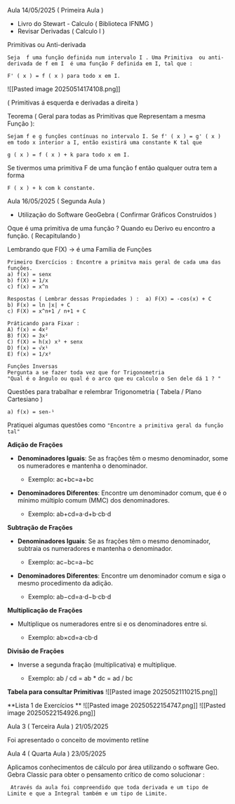 Aula 14/05/2025 ( Primeira Aula ) 

*  Livro do Stewart - Calculo ( Biblioteca IFNMG )
* Revisar Derivadas ( Calculo I )

Primitivas ou Anti-derivada

	Seja  f uma função definida num intervalo I . Uma Primitiva  ou anti-derivada de f em I  é uma função F definida em I, tal que : 

	F' ( x ) = f ( x ) para todo x em I.  


![[Pasted image 20250514174108.png]]

( Primitivas á esquerda e derivadas a direita )

Teorema ( Geral para todas as Primitivas que Representam a mesma Função  ): 

	Sejam f e g funções contínuas no intervalo I. Se f' ( x ) = g' ( x ) em todo x interior a I, então existirá uma constante K tal que 

	g ( x ) = f ( x ) + k para todo x em I. 

Se tivermos uma primitiva F de uma função f então qualquer outra tem a forma 

	F ( x ) + k com k constante.


Aula 16/05/2025 ( Segunda Aula )


* Utilização do Software GeoGebra ( Confirmar Gráficos Construídos )

Oque é uma primitiva de uma função ? Quando eu Derivo eu encontro a função. ( Recapitulando )

Lembrando que F(X) -> é uma Família de Funções

	Primeiro Exercícios : Encontre a primitva mais geral de cada uma das funções.
	a) f(x) = senx
	b) f(X) = 1/x
	c) f(x) = x^n

	Respostas ( Lembrar dessas Propiedades ) :  a) F(X) = -cos(x) + C
	b) F(x) = ln |x| + C
	c) F(X) = x^n+1 / n+1 + C

	Práticando para Fixar : 
	A) f(x) = 4x²
	B) f(X) = 3x²
	C) f(X) = h(x) x³ + senx
	D) f(x) = √x¹
	E) f(x) = 1/x²

	Funções Inversas 
	Pergunta a se fazer toda vez que for Trigonometria 
	"Qual é o ângulo ou qual é o arco que eu calculo o Sen dele dá 1 ? "

Questões para trabalhar e relembrar Trigonometria ( Tabela / Plano Cartesiano )

	a) f(x) = sen-¹

Pratiquei algumas questões como
	`"Encontre a primitiva geral da função tal"` 

**Adição de Frações**

- **Denominadores Iguais**: Se as frações têm o mesmo denominador, some os numeradores e mantenha o denominador.
    
    - Exemplo: ac+bc=a+bc
    
- **Denominadores Diferentes**: Encontre um denominador comum, que é o mínimo múltiplo comum (MMC) dos denominadores.
    
    - Exemplo: ab+cd=a⋅d+b⋅cb⋅d
    

**Subtração de Frações**

- **Denominadores Iguais**: Se as frações têm o mesmo denominador, subtraia os numeradores e mantenha o denominador.
    
    - Exemplo: ac−bc=a−bc
    
- **Denominadores Diferentes**: Encontre um denominador comum e siga o mesmo procedimento da adição.
    
    - Exemplo: ab−cd=a⋅d−b⋅cb⋅d
    

**Multiplicação de Frações**

- Multiplique os numeradores entre si e os denominadores entre si.
    
    - Exemplo: ab×cd=a⋅cb⋅d
    

**Divisão de Frações**

- Inverse a segunda fração (multiplicativa) e multiplique.
    
    - Exemplo: ab / cd = ab * dc  = ad / bc

**Tabela para consultar Primitivas**
![[Pasted image 20250521110215.png]]

**Lista 1 de Exercícios **
![[Pasted image 20250522154747.png]]
![[Pasted image 20250522154926.png]]

Aula 3 ( Terceira Aula ) 21/05/2025

Foi apresentado o conceito de movimento retlíne

Aula 4 ( Quarta Aula ) 23/05/2025

Aplicamos conhecimentos de cálculo por área utilizando o software Geo. Gebra Classic para obter o pensamento crítico de como solucionar : 

	 Através da aula foi compreendido que toda derivada e um tipo de Limite e que a Integral também e um tipo de Limite.